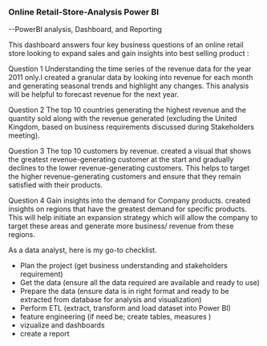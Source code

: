 ### Online Retail-Store-Analysis Power BI
--PowerBI analysis, Dashboard, and Reporting

This dashboard answers four key business questions of an online retail store looking to expand sales and gain insights into best selling product :

Question 1
Understanding the time series of the revenue data for the year 2011 only.I created a granular data by looking into revenue for each month and generating seasonal trends and highlight any changes. This analysis will be helpful to forecast revenue for the next year.

Question 2
The top 10 countries generating the highest revenue and the quantity sold along with the revenue generated (excluding the United Kingdom, based on business requirements discussed during Stakeholders meeting). 

Question 3
The top 10 customers by revenue. created a visual that shows the greatest revenue-generating customer at the start and gradually declines to the lower revenue-generating customers. This helps to target the higher revenue-generating customers and ensure that they remain satisfied with their products.

Question 4
Gain insights into the demand for Company products.  created insights on regions that have the greatest demand for specific products. This will help initiate an expansion strategy which will allow the company to target these areas and generate more business/ revenue from these regions.


As a data analyst, here is my go-to checklist.
* Plan the project (get business understanding and stakeholders requirement)
* Get the data (ensure all the data required are available and ready to use)
* Prepare the data (ensure data is in right format and ready to be extracted from database for analysis and visualization)
* Perform ETL (extract, transform and load dataset into Power BI)
* feature engineering (if need be; create tables, measures )
* vizualize and dashboards
* create a report

